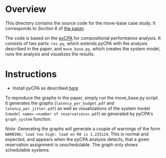 # Overview

This directory contains the source code for the move-base case study. It corresponds to _Section 6_ of [the paper](https://t-blass.de/papers/response-time-analysis-of-ros2.pdf).

The code is based on the [pyCPA](https://bitbucket.org/pycpa/pycpa) for compositional performance analysis. It consists of two parts: `ros.py`, which extends pyCPA with the analysis described in the paper, and `move_base.py`, which creates the system model, runs the analysis and visualizes the results.

# Instructions

* Install pyCPA as described [here](https://pycpa.readthedocs.io/en/latest/install.html)

To reproduce the graphs in the paper, simply run the move_base.py script. It generates the graphs (`latency_per_budget.pdf` and `latency_per_jitter.pdf`) as well as visualizations of the system model (`<model name>-<number of reservations>.pdf`) as generated by pyCPA's `graph_system` function.

*Note*: Generating the graphs will generate a couple of warnings of the form 
`WARNING: load too high: load on R0 is 1.225124`. This is normal and expected, and appears when the pyCPA analysis detects, that a given reservation assignment is unschedulable. The graph only shows schedulable systems.
